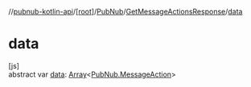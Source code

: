 //[pubnub-kotlin-api](../../../../index.md)/[[root]](../../index.md)/[PubNub](../index.md)/[GetMessageActionsResponse](index.md)/[data](data.md)

# data

[js]\
abstract var [data](data.md): [Array](https://kotlinlang.org/api/latest/jvm/stdlib/kotlin/-array/index.html)&lt;[PubNub.MessageAction](../-message-action/index.md)&gt;
